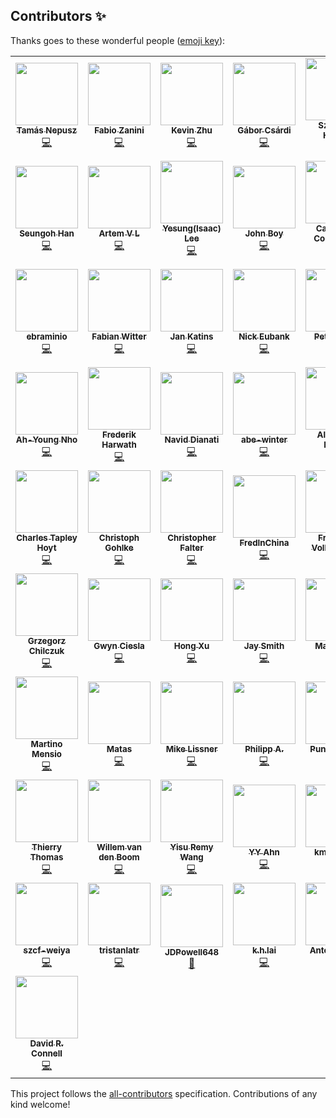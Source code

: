 ## Contributors ✨

Thanks goes to these wonderful people ([emoji key](https://allcontributors.org/docs/en/emoji-key)):

<!-- ALL-CONTRIBUTORS-LIST:START - Do not remove or modify this section -->
<!-- prettier-ignore-start -->
<!-- markdownlint-disable -->
<table>
  <tr>
    <td align="center"><a href="https://collmot.com/"><img src="https://avatars.githubusercontent.com/u/195637?v=4?s=100" width="100px;" alt=""/><br /><sub><b>Tamás Nepusz</b></sub></a><br /><a href="https://github.com/igraph/python-igraph/commits?author=ntamas" title="Code">💻</a></td>
    <td align="center"><a href="https://fabilab.org/"><img src="https://avatars.githubusercontent.com/u/1200640?v=4?s=100" width="100px;" alt=""/><br /><sub><b>Fabio Zanini</b></sub></a><br /><a href="https://github.com/igraph/python-igraph/commits?author=iosonofabio" title="Code">💻</a></td>
    <td align="center"><a href="https://github.com/Gomango999"><img src="https://avatars.githubusercontent.com/u/37771462?v=4?s=100" width="100px;" alt=""/><br /><sub><b>Kevin Zhu</b></sub></a><br /><a href="https://github.com/igraph/python-igraph/commits?author=Gomango999" title="Code">💻</a></td>
    <td align="center"><a href="https://github.com/gaborcsardi"><img src="https://avatars.githubusercontent.com/u/660288?v=4?s=100" width="100px;" alt=""/><br /><sub><b>Gábor Csárdi</b></sub></a><br /><a href="https://github.com/igraph/python-igraph/commits?author=gaborcsardi" title="Code">💻</a></td>
    <td align="center"><a href="http://szhorvat.net/"><img src="https://avatars.githubusercontent.com/u/1212871?v=4?s=100" width="100px;" alt=""/><br /><sub><b>Szabolcs Horvát</b></sub></a><br /><a href="https://github.com/igraph/python-igraph/commits?author=szhorvat" title="Code">💻</a></td>
    <td align="center"><a href="http://www.traag.net/"><img src="https://avatars.githubusercontent.com/u/6057804?v=4?s=100" width="100px;" alt=""/><br /><sub><b>Vincent Traag</b></sub></a><br /><a href="https://github.com/igraph/python-igraph/commits?author=vtraag" title="Code">💻</a></td>
    <td align="center"><a href="https://github.com/deeenes"><img src="https://avatars.githubusercontent.com/u/2679889?v=4?s=100" width="100px;" alt=""/><br /><sub><b>deeenes</b></sub></a><br /><a href="https://github.com/igraph/python-igraph/commits?author=deeenes" title="Code">💻</a></td>
  </tr>
  <tr>
    <td align="center"><a href="https://h5jam.github.io/"><img src="https://avatars.githubusercontent.com/u/46439899?v=4?s=100" width="100px;" alt=""/><br /><sub><b>Seungoh Han</b></sub></a><br /><a href="https://github.com/igraph/python-igraph/commits?author=h5jam" title="Code">💻</a></td>
    <td align="center"><a href="http://linkedin.com/in/artemvl"><img src="https://avatars.githubusercontent.com/u/6162969?v=4?s=100" width="100px;" alt=""/><br /><sub><b>Artem V L</b></sub></a><br /><a href="https://github.com/igraph/python-igraph/commits?author=luav" title="Code">💻</a></td>
    <td align="center"><a href="https://github.com/Isaac-Lee"><img src="https://avatars.githubusercontent.com/u/49810053?v=4?s=100" width="100px;" alt=""/><br /><sub><b>Yesung(Isaac) Lee</b></sub></a><br /><a href="https://github.com/igraph/python-igraph/commits?author=Isaac-Lee" title="Code">💻</a></td>
    <td align="center"><a href="https://www.jboy.space/"><img src="https://avatars.githubusercontent.com/u/2187261?v=4?s=100" width="100px;" alt=""/><br /><sub><b>John Boy</b></sub></a><br /><a href="https://github.com/igraph/python-igraph/commits?author=jboynyc" title="Code">💻</a></td>
    <td align="center"><a href="https://cdcl.ml/"><img src="https://avatars.githubusercontent.com/u/10780059?v=4?s=100" width="100px;" alt=""/><br /><sub><b>Casper da Costa-Luis</b></sub></a><br /><a href="https://github.com/igraph/python-igraph/commits?author=casperdcl" title="Code">💻</a></td>
    <td align="center"><a href="https://albertoalcolea.com/"><img src="https://avatars.githubusercontent.com/u/1153725?v=4?s=100" width="100px;" alt=""/><br /><sub><b>Alberto Alcolea</b></sub></a><br /><a href="https://github.com/igraph/python-igraph/commits?author=albertoalcolea" title="Code">💻</a></td>
    <td align="center"><a href="https://pyedu.hu/arpad/"><img src="https://avatars.githubusercontent.com/u/951303?v=4?s=100" width="100px;" alt=""/><br /><sub><b>Árpád Horváth</b></sub></a><br /><a href="https://github.com/igraph/python-igraph/commits?author=horvatha" title="Code">💻</a></td>
  </tr>
  <tr>
    <td align="center"><a href="https://github.com/ebraminio"><img src="https://avatars.githubusercontent.com/u/833473?v=4?s=100" width="100px;" alt=""/><br /><sub><b>ebraminio</b></sub></a><br /><a href="https://github.com/igraph/python-igraph/commits?author=ebraminio" title="Code">💻</a></td>
    <td align="center"><a href="https://github.com/fwitter"><img src="https://avatars.githubusercontent.com/u/10985458?v=4?s=100" width="100px;" alt=""/><br /><sub><b>Fabian Witter</b></sub></a><br /><a href="https://github.com/igraph/python-igraph/commits?author=fwitter" title="Code">💻</a></td>
    <td align="center"><a href="http://www.katzien.de/"><img src="https://avatars.githubusercontent.com/u/890156?v=4?s=100" width="100px;" alt=""/><br /><sub><b>Jan Katins</b></sub></a><br /><a href="https://github.com/igraph/python-igraph/commits?author=jankatins" title="Code">💻</a></td>
    <td align="center"><a href="https://github.com/nickeubank"><img src="https://avatars.githubusercontent.com/u/9683693?v=4?s=100" width="100px;" alt=""/><br /><sub><b>Nick Eubank</b></sub></a><br /><a href="https://github.com/igraph/python-igraph/commits?author=nickeubank" title="Code">💻</a></td>
    <td align="center"><a href="http://finger-tree.blogspot.com/"><img src="https://avatars.githubusercontent.com/u/406445?v=4?s=100" width="100px;" alt=""/><br /><sub><b>Peter Scott</b></sub></a><br /><a href="https://github.com/igraph/python-igraph/commits?author=PeterScott" title="Code">💻</a></td>
    <td align="center"><a href="https://github.com/Sriram-Pattabiraman"><img src="https://avatars.githubusercontent.com/u/59712515?v=4?s=100" width="100px;" alt=""/><br /><sub><b>Sriram-Pattabiraman</b></sub></a><br /><a href="https://github.com/igraph/python-igraph/commits?author=Sriram-Pattabiraman" title="Code">💻</a></td>
    <td align="center"><a href="https://iggisv9t.xyz/"><img src="https://avatars.githubusercontent.com/u/19172517?v=4?s=100" width="100px;" alt=""/><br /><sub><b>Sviatoslav</b></sub></a><br /><a href="https://github.com/igraph/python-igraph/commits?author=iggisv9t" title="Code">💻</a></td>
  </tr>
  <tr>
    <td align="center"><a href="https://github.com/ah00ee"><img src="https://avatars.githubusercontent.com/u/68725978?v=4?s=100" width="100px;" alt=""/><br /><sub><b>Ah-Young Nho</b></sub></a><br /><a href="https://github.com/igraph/python-igraph/commits?author=ah00ee" title="Code">💻</a></td>
    <td align="center"><a href="https://github.com/frederik-h"><img src="https://avatars.githubusercontent.com/u/22046314?v=4?s=100" width="100px;" alt=""/><br /><sub><b>Frederik Harwath</b></sub></a><br /><a href="https://github.com/igraph/python-igraph/commits?author=frederik-h" title="Code">💻</a></td>
    <td align="center"><a href="https://github.com/naviddianati"><img src="https://avatars.githubusercontent.com/u/5558232?v=4?s=100" width="100px;" alt=""/><br /><sub><b>Navid Dianati</b></sub></a><br /><a href="https://github.com/igraph/python-igraph/commits?author=naviddianati" title="Code">💻</a></td>
    <td align="center"><a href="https://github.com/abe-winter"><img src="https://avatars.githubusercontent.com/u/7256523?v=4?s=100" width="100px;" alt=""/><br /><sub><b>abe-winter</b></sub></a><br /><a href="https://github.com/igraph/python-igraph/commits?author=abe-winter" title="Code">💻</a></td>
    <td align="center"><a href="https://github.com/arivero"><img src="https://avatars.githubusercontent.com/u/43174?v=4?s=100" width="100px;" alt=""/><br /><sub><b>Alejandro Rivero</b></sub></a><br /><a href="https://github.com/igraph/python-igraph/commits?author=arivero" title="Code">💻</a></td>
    <td align="center"><a href="https://github.com/Ariki"><img src="https://avatars.githubusercontent.com/u/519412?v=4?s=100" width="100px;" alt=""/><br /><sub><b>Ariki</b></sub></a><br /><a href="https://github.com/igraph/python-igraph/commits?author=Ariki" title="Code">💻</a></td>
    <td align="center"><a href="https://cvanelteren.github.io/"><img src="https://avatars.githubusercontent.com/u/19485143?v=4?s=100" width="100px;" alt=""/><br /><sub><b>Casper van Elteren</b></sub></a><br /><a href="https://github.com/igraph/python-igraph/commits?author=cvanelteren" title="Code">💻</a></td>
  </tr>
  <tr>
    <td align="center"><a href="https://cthoyt.com/"><img src="https://avatars.githubusercontent.com/u/5069736?v=4?s=100" width="100px;" alt=""/><br /><sub><b>Charles Tapley Hoyt</b></sub></a><br /><a href="https://github.com/igraph/python-igraph/commits?author=cthoyt" title="Code">💻</a></td>
    <td align="center"><a href="https://www.cgohlke.com/"><img src="https://avatars.githubusercontent.com/u/483428?v=4?s=100" width="100px;" alt=""/><br /><sub><b>Christoph Gohlke</b></sub></a><br /><a href="https://github.com/igraph/python-igraph/commits?author=cgohlke" title="Code">💻</a></td>
    <td align="center"><a href="https://github.com/chrisfalter"><img src="https://avatars.githubusercontent.com/u/4177499?v=4?s=100" width="100px;" alt=""/><br /><sub><b>Christopher Falter</b></sub></a><br /><a href="https://github.com/igraph/python-igraph/commits?author=chrisfalter" title="Code">💻</a></td>
    <td align="center"><a href="https://github.com/ReblochonMasque"><img src="https://avatars.githubusercontent.com/u/6275531?v=4?s=100" width="100px;" alt=""/><br /><sub><b>FredInChina</b></sub></a><br /><a href="https://github.com/igraph/python-igraph/commits?author=ReblochonMasque" title="Code">💻</a></td>
    <td align="center"><a href="https://friso.lol/"><img src="https://avatars.githubusercontent.com/u/273638?v=4?s=100" width="100px;" alt=""/><br /><sub><b>Friso van Vollenhoven</b></sub></a><br /><a href="https://github.com/igraph/python-igraph/commits?author=friso" title="Code">💻</a></td>
    <td align="center"><a href="https://szarnyasg.github.io/"><img src="https://avatars.githubusercontent.com/u/1402801?v=4?s=100" width="100px;" alt=""/><br /><sub><b>Gabor Szarnyas</b></sub></a><br /><a href="https://github.com/igraph/python-igraph/commits?author=szarnyasg" title="Code">💻</a></td>
    <td align="center"><a href="https://github.com/GaoFangshu"><img src="https://avatars.githubusercontent.com/u/11488742?v=4?s=100" width="100px;" alt=""/><br /><sub><b>Gao Fangshu</b></sub></a><br /><a href="https://github.com/igraph/python-igraph/commits?author=GaoFangshu" title="Code">💻</a></td>
  </tr>
  <tr>
    <td align="center"><a href="https://github.com/gchilczuk"><img src="https://avatars.githubusercontent.com/u/16257695?v=4?s=100" width="100px;" alt=""/><br /><sub><b>Grzegorz Chilczuk</b></sub></a><br /><a href="https://github.com/igraph/python-igraph/commits?author=gchilczuk" title="Code">💻</a></td>
    <td align="center"><a href="http://cecinestpasunefromage.wordpress.com/"><img src="https://avatars.githubusercontent.com/u/2363820?v=4?s=100" width="100px;" alt=""/><br /><sub><b>Gwyn Ciesla</b></sub></a><br /><a href="https://github.com/igraph/python-igraph/commits?author=limburgher" title="Code">💻</a></td>
    <td align="center"><a href="https://www.topbug.net/"><img src="https://avatars.githubusercontent.com/u/325476?v=4?s=100" width="100px;" alt=""/><br /><sub><b>Hong Xu</b></sub></a><br /><a href="https://github.com/igraph/python-igraph/commits?author=xuhdev" title="Code">💻</a></td>
    <td align="center"><a href="https://github.com/jhsmith"><img src="https://avatars.githubusercontent.com/u/974519?v=4?s=100" width="100px;" alt=""/><br /><sub><b>Jay Smith</b></sub></a><br /><a href="https://github.com/igraph/python-igraph/commits?author=jhsmith" title="Code">💻</a></td>
    <td align="center"><a href="https://mapleccc.github.io/"><img src="https://avatars.githubusercontent.com/u/25131775?v=4?s=100" width="100px;" alt=""/><br /><sub><b>MapleCCC</b></sub></a><br /><a href="https://github.com/igraph/python-igraph/commits?author=MapleCCC" title="Code">💻</a></td>
    <td align="center"><a href="https://www.linkedin.com/in/marco-koepcke/"><img src="https://avatars.githubusercontent.com/u/3512122?v=4?s=100" width="100px;" alt=""/><br /><sub><b>Marco Köpcke</b></sub></a><br /><a href="https://github.com/igraph/python-igraph/commits?author=theCapypara" title="Code">💻</a></td>
    <td align="center"><a href="https://github.com/elfring"><img src="https://avatars.githubusercontent.com/u/660477?v=4?s=100" width="100px;" alt=""/><br /><sub><b>Markus Elfring</b></sub></a><br /><a href="https://github.com/igraph/python-igraph/commits?author=elfring" title="Code">💻</a></td>
  </tr>
  <tr>
    <td align="center"><a href="https://martinomensio.github.io/"><img src="https://avatars.githubusercontent.com/u/11597393?v=4?s=100" width="100px;" alt=""/><br /><sub><b>Martino Mensio</b></sub></a><br /><a href="https://github.com/igraph/python-igraph/commits?author=MartinoMensio" title="Code">💻</a></td>
    <td align="center"><a href="https://github.com/lauzadis"><img src="https://avatars.githubusercontent.com/u/30608308?v=4?s=100" width="100px;" alt=""/><br /><sub><b>Matas</b></sub></a><br /><a href="https://github.com/igraph/python-igraph/commits?author=lauzadis" title="Code">💻</a></td>
    <td align="center"><a href="http://www.michaeljaylissner.com/"><img src="https://avatars.githubusercontent.com/u/236970?v=4?s=100" width="100px;" alt=""/><br /><sub><b>Mike Lissner</b></sub></a><br /><a href="https://github.com/igraph/python-igraph/commits?author=mlissner" title="Code">💻</a></td>
    <td align="center"><a href="https://phil.red/"><img src="https://avatars.githubusercontent.com/u/291575?v=4?s=100" width="100px;" alt=""/><br /><sub><b>Philipp A.</b></sub></a><br /><a href="https://github.com/igraph/python-igraph/commits?author=flying-sheep" title="Code">💻</a></td>
    <td align="center"><a href="https://puneethapai.github.io/"><img src="https://avatars.githubusercontent.com/u/21996583?v=4?s=100" width="100px;" alt=""/><br /><sub><b>Puneetha Pai</b></sub></a><br /><a href="https://github.com/igraph/python-igraph/commits?author=PuneethaPai" title="Code">💻</a></td>
    <td align="center"><a href="https://github.com/sr-murthy"><img src="https://avatars.githubusercontent.com/u/9358070?v=4?s=100" width="100px;" alt=""/><br /><sub><b>S Murthy</b></sub></a><br /><a href="https://github.com/igraph/python-igraph/commits?author=sr-murthy" title="Code">💻</a></td>
    <td align="center"><a href="https://github.com/scottgigante"><img src="https://avatars.githubusercontent.com/u/8499679?v=4?s=100" width="100px;" alt=""/><br /><sub><b>Scott Gigante</b></sub></a><br /><a href="https://github.com/igraph/python-igraph/commits?author=scottgigante" title="Code">💻</a></td>
  </tr>
  <tr>
    <td align="center"><a href="http://people.freebsd.org/~thierry/"><img src="https://avatars.githubusercontent.com/u/6819982?v=4?s=100" width="100px;" alt=""/><br /><sub><b>Thierry Thomas</b></sub></a><br /><a href="https://github.com/igraph/python-igraph/commits?author=thierry-FreeBSD" title="Code">💻</a></td>
    <td align="center"><a href="https://github.com/willemvandenboom"><img src="https://avatars.githubusercontent.com/u/41558513?v=4?s=100" width="100px;" alt=""/><br /><sub><b>Willem van den Boom</b></sub></a><br /><a href="https://github.com/igraph/python-igraph/commits?author=willemvandenboom" title="Code">💻</a></td>
    <td align="center"><a href="https://github.com/remysucre"><img src="https://avatars.githubusercontent.com/u/6758001?v=4?s=100" width="100px;" alt=""/><br /><sub><b>Yisu Remy Wang</b></sub></a><br /><a href="https://github.com/igraph/python-igraph/commits?author=remysucre" title="Code">💻</a></td>
    <td align="center"><a href="https://yongyeol.com/"><img src="https://avatars.githubusercontent.com/u/24250?v=4?s=100" width="100px;" alt=""/><br /><sub><b>YY Ahn</b></sub></a><br /><a href="https://github.com/igraph/python-igraph/commits?author=yy" title="Code">💻</a></td>
    <td align="center"><a href="https://github.com/kmankinen"><img src="https://avatars.githubusercontent.com/u/22212710?v=4?s=100" width="100px;" alt=""/><br /><sub><b>kmankinen</b></sub></a><br /><a href="https://github.com/igraph/python-igraph/commits?author=kmankinen" title="Code">💻</a></td>
    <td align="center"><a href="https://github.com/odidev"><img src="https://avatars.githubusercontent.com/u/40816837?v=4?s=100" width="100px;" alt=""/><br /><sub><b>odidev</b></sub></a><br /><a href="https://github.com/igraph/python-igraph/commits?author=odidev" title="Code">💻</a></td>
    <td align="center"><a href="https://github.com/sombreslames"><img src="https://avatars.githubusercontent.com/u/4037102?v=4?s=100" width="100px;" alt=""/><br /><sub><b>sombreslames</b></sub></a><br /><a href="https://github.com/igraph/python-igraph/commits?author=sombreslames" title="Code">💻</a></td>
  </tr>
  <tr>
    <td align="center"><a href="https://hohoweiya.xyz/"><img src="https://avatars.githubusercontent.com/u/13688320?v=4?s=100" width="100px;" alt=""/><br /><sub><b>szcf-weiya</b></sub></a><br /><a href="https://github.com/igraph/python-igraph/commits?author=szcf-weiya" title="Code">💻</a></td>
    <td align="center"><a href="https://github.com/tristanlatr"><img src="https://avatars.githubusercontent.com/u/19967168?v=4?s=100" width="100px;" alt=""/><br /><sub><b>tristanlatr</b></sub></a><br /><a href="https://github.com/igraph/python-igraph/commits?author=tristanlatr" title="Code">💻</a></td>
    <td align="center"><a href="https://github.com/JDPowell648"><img src="https://avatars.githubusercontent.com/u/41934552?v=4?s=100" width="100px;" alt=""/><br /><sub><b>JDPowell648</b></sub></a><br /><a href="https://github.com/igraph/python-igraph/commits?author=JDPowell648" title="Documentation">📖</a></td>
    <td align="center"><a href="https://github.com/Adriankhl"><img src="https://avatars.githubusercontent.com/u/16377650?v=4?s=100" width="100px;" alt=""/><br /><sub><b>k.h.lai</b></sub></a><br /><a href="https://github.com/igraph/python-igraph/commits?author=Adriankhl" title="Code">💻</a></td>
    <td align="center"><a href="https://github.com/gruebel"><img src="https://avatars.githubusercontent.com/u/33207684?v=4?s=100" width="100px;" alt=""/><br /><sub><b>Anton Grübel</b></sub></a><br /><a href="https://github.com/igraph/python-igraph/commits?author=gruebel" title="Code">💻</a></td>
    <td align="center"><a href="https://github.com/flange-ipb"><img src="https://avatars.githubusercontent.com/u/34936695?v=4?s=100" width="100px;" alt=""/><br /><sub><b>flange-ipb</b></sub></a><br /><a href="https://github.com/igraph/python-igraph/commits?author=flange-ipb" title="Code">💻</a></td>
    <td align="center"><a href="https://discuss.afpy.org/"><img src="https://avatars.githubusercontent.com/u/16009100?v=4?s=100" width="100px;" alt=""/><br /><sub><b>Paul m. p. Peny</b></sub></a><br /><a href="https://github.com/igraph/python-igraph/commits?author=pmp-p" title="Code">💻</a></td>
  </tr>
  <tr>
    <td align="center"><a href="https://davidrconnell.github.io/"><img src="https://avatars.githubusercontent.com/u/35470740?v=4?s=100" width="100px;" alt=""/><br /><sub><b>David R. Connell</b></sub></a><br /><a href="https://github.com/igraph/python-igraph/commits?author=DavidRConnell" title="Code">💻</a></td>
  </tr>
</table>

<!-- markdownlint-restore -->
<!-- prettier-ignore-end -->

<!-- ALL-CONTRIBUTORS-LIST:END -->

This project follows the [all-contributors](https://github.com/all-contributors/all-contributors) specification. Contributions of any kind welcome!
